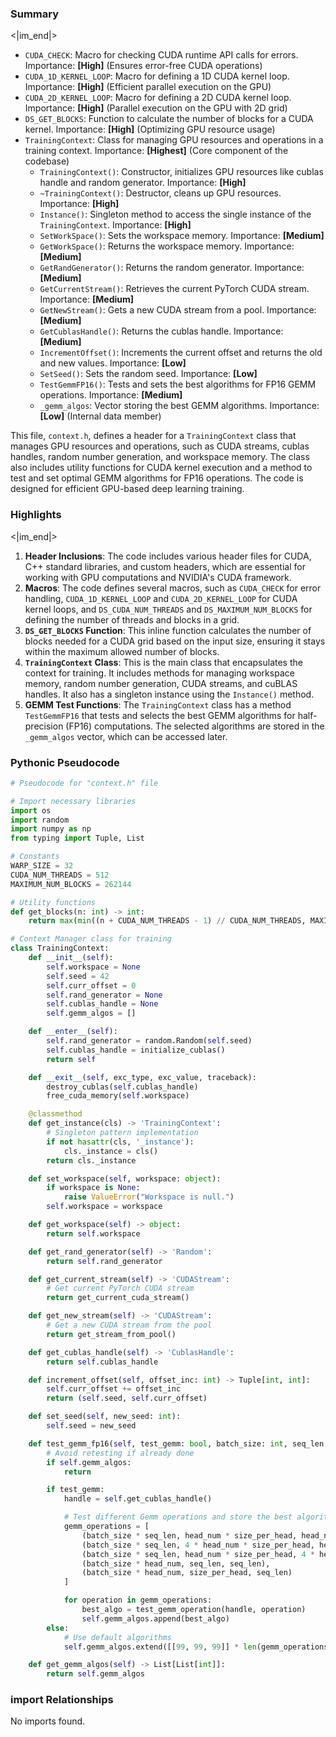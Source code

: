 

### Summary

<|im_end|>

* `CUDA_CHECK`: Macro for checking CUDA runtime API calls for errors. Importance: **[High]** (Ensures error-free CUDA operations)
* `CUDA_1D_KERNEL_LOOP`: Macro for defining a 1D CUDA kernel loop. Importance: **[High]** (Efficient parallel execution on the GPU)
* `CUDA_2D_KERNEL_LOOP`: Macro for defining a 2D CUDA kernel loop. Importance: **[High]** (Parallel execution on the GPU with 2D grid)
* `DS_GET_BLOCKS`: Function to calculate the number of blocks for a CUDA kernel. Importance: **[High]** (Optimizing GPU resource usage)
* `TrainingContext`: Class for managing GPU resources and operations in a training context. Importance: **[Highest]** (Core component of the codebase)
	+ `TrainingContext()`: Constructor, initializes GPU resources like cublas handle and random generator. Importance: **[High]**
	+ `~TrainingContext()`: Destructor, cleans up GPU resources. Importance: **[High]**
	+ `Instance()`: Singleton method to access the single instance of the `TrainingContext`. Importance: **[High]**
	+ `SetWorkSpace()`: Sets the workspace memory. Importance: **[Medium]**
	+ `GetWorkSpace()`: Returns the workspace memory. Importance: **[Medium]**
	+ `GetRandGenerator()`: Returns the random generator. Importance: **[Medium]**
	+ `GetCurrentStream()`: Retrieves the current PyTorch CUDA stream. Importance: **[Medium]**
	+ `GetNewStream()`: Gets a new CUDA stream from a pool. Importance: **[Medium]**
	+ `GetCublasHandle()`: Returns the cublas handle. Importance: **[Medium]**
	+ `IncrementOffset()`: Increments the current offset and returns the old and new values. Importance: **[Low]**
	+ `SetSeed()`: Sets the random seed. Importance: **[Low]**
	+ `TestGemmFP16()`: Tests and sets the best algorithms for FP16 GEMM operations. Importance: **[Medium]**
	+ `_gemm_algos`: Vector storing the best GEMM algorithms. Importance: **[Low]** (Internal data member)

This file, `context.h`, defines a header for a `TrainingContext` class that manages GPU resources and operations, such as CUDA streams, cublas handles, random number generation, and workspace memory. The class also includes utility functions for CUDA kernel execution and a method to test and set optimal GEMM algorithms for FP16 operations. The code is designed for efficient GPU-based deep learning training.

### Highlights

<|im_end|>

1. **Header Inclusions**: The code includes various header files for CUDA, C++ standard libraries, and custom headers, which are essential for working with GPU computations and NVIDIA's CUDA framework.
2. **Macros**: The code defines several macros, such as `CUDA_CHECK` for error handling, `CUDA_1D_KERNEL_LOOP` and `CUDA_2D_KERNEL_LOOP` for CUDA kernel loops, and `DS_CUDA_NUM_THREADS` and `DS_MAXIMUM_NUM_BLOCKS` for defining the number of threads and blocks in a grid.
3. **`DS_GET_BLOCKS` Function**: This inline function calculates the number of blocks needed for a CUDA grid based on the input size, ensuring it stays within the maximum allowed number of blocks.
4. **`TrainingContext` Class**: This is the main class that encapsulates the context for training. It includes methods for managing workspace memory, random number generation, CUDA streams, and cuBLAS handles. It also has a singleton instance using the `Instance()` method.
5. **GEMM Test Functions**: The `TrainingContext` class has a method `TestGemmFP16` that tests and selects the best GEMM algorithms for half-precision (FP16) computations. The selected algorithms are stored in the `_gemm_algos` vector, which can be accessed later.

### Pythonic Pseudocode

```python
# Pseudocode for "context.h" file

# Import necessary libraries
import os
import random
import numpy as np
from typing import Tuple, List

# Constants
WARP_SIZE = 32
CUDA_NUM_THREADS = 512
MAXIMUM_NUM_BLOCKS = 262144

# Utility functions
def get_blocks(n: int) -> int:
    return max(min((n + CUDA_NUM_THREADS - 1) // CUDA_NUM_THREADS, MAXIMUM_NUM_BLOCKS), 1)

# Context Manager class for training
class TrainingContext:
    def __init__(self):
        self.workspace = None
        self.seed = 42
        self.curr_offset = 0
        self.rand_generator = None
        self.cublas_handle = None
        self.gemm_algos = []

    def __enter__(self):
        self.rand_generator = random.Random(self.seed)
        self.cublas_handle = initialize_cublas()
        return self

    def __exit__(self, exc_type, exc_value, traceback):
        destroy_cublas(self.cublas_handle)
        free_cuda_memory(self.workspace)

    @classmethod
    def get_instance(cls) -> 'TrainingContext':
        # Singleton pattern implementation
        if not hasattr(cls, '_instance'):
            cls._instance = cls()
        return cls._instance

    def set_workspace(self, workspace: object):
        if workspace is None:
            raise ValueError("Workspace is null.")
        self.workspace = workspace

    def get_workspace(self) -> object:
        return self.workspace

    def get_rand_generator(self) -> 'Random':
        return self.rand_generator

    def get_current_stream(self) -> 'CUDAStream':
        # Get current PyTorch CUDA stream
        return get_current_cuda_stream()

    def get_new_stream(self) -> 'CUDAStream':
        # Get a new CUDA stream from the pool
        return get_stream_from_pool()

    def get_cublas_handle(self) -> 'CublasHandle':
        return self.cublas_handle

    def increment_offset(self, offset_inc: int) -> Tuple[int, int]:
        self.curr_offset += offset_inc
        return (self.seed, self.curr_offset)

    def set_seed(self, new_seed: int):
        self.seed = new_seed

    def test_gemm_fp16(self, test_gemm: bool, batch_size: int, seq_len: int, head_num: int, size_per_head: int):
        # Avoid retesting if already done
        if self.gemm_algos:
            return

        if test_gemm:
            handle = self.get_cublas_handle()

            # Test different Gemm operations and store the best algorithms
            gemm_operations = [
                (batch_size * seq_len, head_num * size_per_head, head_num * size_per_head),
                (batch_size * seq_len, 4 * head_num * size_per_head, head_num * size_per_head),
                (batch_size * seq_len, head_num * size_per_head, 4 * head_num * size_per_head),
                (batch_size * head_num, seq_len, seq_len),
                (batch_size * head_num, size_per_head, seq_len)
            ]

            for operation in gemm_operations:
                best_algo = test_gemm_operation(handle, operation)
                self.gemm_algos.append(best_algo)
        else:
            # Use default algorithms
            self.gemm_algos.extend([[99, 99, 99]] * len(gemm_operations))

    def get_gemm_algos(self) -> List[List[int]]:
        return self.gemm_algos
```


### import Relationships

No imports found.